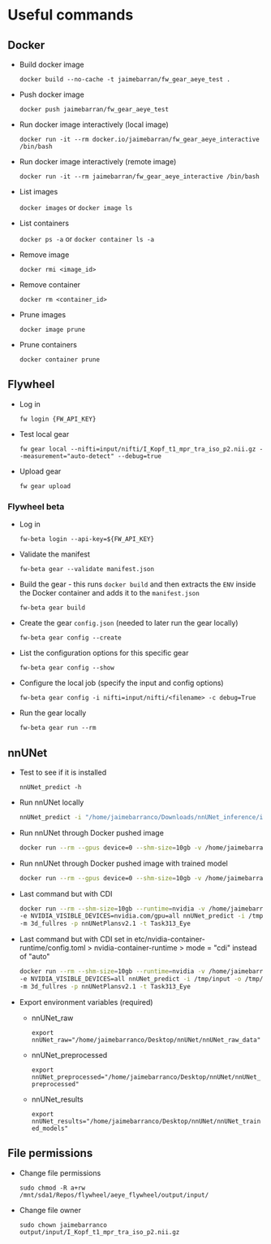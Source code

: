 # Useful commands

## Docker

- Build docker image

    `docker build --no-cache -t jaimebarran/fw_gear_aeye_test .`

- Push docker image

    `docker push jaimebarran/fw_gear_aeye_test`

- Run docker image interactively (local image)

    `docker run -it --rm docker.io/jaimebarran/fw_gear_aeye_interactive /bin/bash`

- Run docker image interactively (remote image)

    `docker run -it --rm jaimebarran/fw_gear_aeye_interactive /bin/bash`

- List images

    `docker images` or `docker image ls`

- List containers

    `docker ps -a` or `docker container ls -a`

- Remove image

    `docker rmi <image_id>`

- Remove container

    `docker rm <container_id>`

- Prune images

    `docker image prune`

- Prune containers

    `docker container prune`

## Flywheel

- Log in

    `fw login {FW_API_KEY}`

- Test local gear

    `fw gear local --nifti=input/nifti/I_Kopf_t1_mpr_tra_iso_p2.nii.gz --measurement="auto-detect" --debug=true`

- Upload gear

    `fw gear upload`

### Flywheel beta

- Log in

    `fw-beta login --api-key=${FW_API_KEY}`

- Validate the manifest

    `fw-beta gear --validate manifest.json`

- Build the gear - this runs `docker build` and then extracts the `ENV` inside the Docker container and adds it to the `manifest.json`

    `fw-beta gear build`

- Create the gear `config.json` (needed to later run the gear locally)

    `fw-beta gear config --create`

- List the configuration options for this specific gear

    `fw-beta gear config --show`

- Configure the local job (specify the input and config options)

    `fw-beta gear config -i nifti=input/nifti/<filename> -c debug=True`

- Run the gear locally

    `fw-beta gear run --rm`

## nnUNet

- Test to see if it is installed

    `nnUNet_predict -h`

- Run nnUNet locally

    ```bash
    nnUNet_predict -i "/home/jaimebarranco/Downloads/nnUNet_inference/input" -o "/home/jaimebarranco/Downloads/nnUNet_inference/output" -tr nnUNetTrainerV2 -ctr nnUNetTrainerV2CascadeFullRes -m 3d_fullres -p nnUNetPlansv2.1 -t Task313_Eye
    ```

- Run nnUNet through Docker pushed image

    ```bash
    docker run --rm --gpus device=0 --shm-size=10gb -v /home/jaimebarranco/Desktop/nnUNet:/opt/nnunet_resources jaimebarran/fw_gear_aeye_interactive:latest nnUNet_predict -i /opt/nnunet_resources/nnUNet_inference/input -o /opt/nnunet_resources/nnUNet_inference/output -tr nnUNetTrainerV2 -ctr nnUNetTrainerV2CascadeFullRes -m 3d_fullres -p nnUNetPlansv2.1 -t Task313_Eye
    ```

- Run nnUNet through Docker pushed image with trained model

    ```bash
    docker run --rm --gpus device=0 --shm-size=10gb -v /home/jaimebarranco/Downloads/nnUNet_inference:/tmp jaimebarran/fw_gear_aeye_interactive:latest nnUNet_predict -i /tmp/input -o /tmp/output -tr nnUNetTrainerV2 -ctr nnUNetTrainerV2CascadeFullRes -m 3d_fullres -p nnUNetPlansv2.1 -t Task313_Eye
    ```

- Last command but with CDI

    ```bash
    docker run --rm --shm-size=10gb --runtime=nvidia -v /home/jaimebarranco/Downloads/nnUNet_inference:/tmp jaimebarran/fw_gear_aeye_interactive:latest
    -e NVIDIA_VISIBLE_DEVICES=nvidia.com/gpu=all nnUNet_predict -i /tmp/input -o /tmp/output -tr nnUNetTrainerV2 -ctr nnUNetTrainerV2CascadeFullRes 
    -m 3d_fullres -p nnUNetPlansv2.1 -t Task313_Eye
    ```

- Last command but with CDI set in etc/nvidia-container-runtime/config.toml > nvidia-container-runtime > mode = "cdi" instead of "auto"

    ```bash
    docker run --rm --shm-size=10gb --runtime=nvidia -v /home/jaimebarranco/Downloads/nnUNet_inference:/tmp jaimebarran/fw_gear_aeye_interactive:latest
    -e NVIDIA_VISIBLE_DEVICES=all nnUNet_predict -i /tmp/input -o /tmp/output -tr nnUNetTrainerV2 -ctr nnUNetTrainerV2CascadeFullRes 
    -m 3d_fullres -p nnUNetPlansv2.1 -t Task313_Eye
    ```

- Export environment variables (required)

  - nnUNet_raw

    `export nnUNet_raw="/home/jaimebarranco/Desktop/nnUNet/nnUNet_raw_data"`

  - nnUNet_preprocessed

    `export nnUNet_preprocessed="/home/jaimebarranco/Desktop/nnUNet/nnUNet_preprocessed"`

  - nnUNet_results

    `export nnUNet_results="/home/jaimebarranco/Desktop/nnUNet/nnUNet_trained_models"`

## File permissions

- Change file permissions

    `sudo chmod -R a+rw /mnt/sda1/Repos/flywheel/aeye_flywheel/output/input/`

- Change file owner

    `sudo chown jaimebarranco output/input/I_Kopf_t1_mpr_tra_iso_p2.nii.gz`
